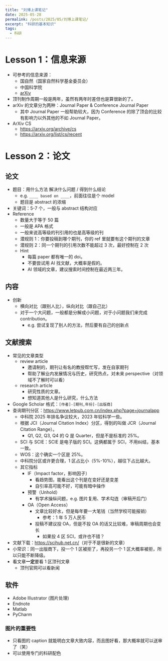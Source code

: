 ```yaml
---
title: "刘博上课笔记"
date: 2025-05-28
permalink: /posts/2025/05/刘博上课笔记/
excerpt: "科研的基本知识"
tags:
  - 科研
---
```


# Lesson 1：信息来源

- 可参考的信息来源：
  - 国自然（国家自然科学基金委员会）
  - 中国科学院
  - [arXiv](https://arxiv.org)
- 顶刊制作周期一般是两年，虽然有两年时差但也是算很新的了。
- arXiv 的文章分为两种：Journal Paper & Conference Journal Paper
  - 其中 Journal Paper 一般帮助较大，因为 Conference 的除了顶会的比较有影响力以外其他的不如 Journal Paper。
- ArXiv CS
  - <https://arxiv.org/archive/cs>
  - <https://arxiv.org/list/cs/recent>

# Lesson 2：论文

## 论文

- 题目：用什么方法 解决什么问题 / 得到什么结论
  - e.g. `____ based on ____`，前面往往是个 model
  - 题目是 abstract 的浓缩
- 关键词：5-7 个，一般与 abstract 结构对应
- Reference
  - 数量大于等于 50 篇
  - 一般是 APA 格式
  - 一般来说高等级的刊引用的也是高等级的刊
  - 潜规则 1：你要投稿到哪个期刊，你的 ref 里就要有这个期刊的文章
  - 潜规则 2：同一个期刊的引用次数不能超过 3 次，最好控制在 2 次
  - Hint
    - 每篇 paper 都有唯一的 doi。
    - 不要尝试用 AI 找文献，大概率是假的。
    - AI 领域的文章，建议搜索时间控制在最近两三年。

## 内容

- 创新
  - 横向对比（跟别人比），纵向对比（跟自己比）
  - 对于一个大问题，一般都是分解成小问题，对于小问题我们来完成 contribution。
    - e.g. 尝试复现了别人的方法，然后要有自己的创新点

## 文献搜索

- 常见的文章类型
  - review article
    - 邀请制的，期刊让有名的教授帮忙写，发在自家期刊
    - 帮助了解业内发展情况与历史，研究热点，对未来 perspective（对领域不了解时可以看）
  - research article
    - 研究性质的文章。
    - 想知道其他人是什么研究，什么方法
- Google Scholar 格式：`[作者]-[期刊,年份]-[出版商]`
- 查询期刊分区：<https://www.letpub.com.cn/index.php?page=journalapp>
  - 中科院 2025 年排名争议较大，2023 年较科学一些。
  - 根据 JCI（Journal Citation Index）分区，得到的叫做 JCR（Journal Citation Range）。
    - Q1, Q2, Q3, Q4 的 Q 是 Quarter，但是不是标准的 25%。
  - SCI 与 SCIE：SCIE 是电子版的 SCI。这俩都属于 SCI，不用纠结，基本一致。
  - WOS：这个确实一个区是 25%。
  - 中科院分区或许更合理，1 区占比小（5%-10%），越往下占比越大。
  - 其它指标
    - IF（Impact factor，影响因子）
      - 看趋势图，能看出这个刊是在变好还是变差
      - 自引率高可能不好，可能有暗中操作
    - 预警（Unhold）
      - 有学术操纵问题，e.g. 图片复用、学术勾连（审稿开后门）
    - OA（Open Access）
      - 文章比较好水，但是每年要一大笔钱（当然学校可能报销）
        - 参考：1 年 5 万人民币
      - 投稿不建议投 OA，但是不投 OA 的话又比较难，审稿周期也会变长
        - 如果投 4 区 SCI，或许也不错？
- 文献下载：<https://scihub.net.cn/>（对于不是很新的文章）
- 小常识：同一出版商下，投一个 1 区被拒了，再投另一个 1 区大概率被拒，所以只能不断降级。
- 看文章**一定**要看 1 区顶刊文章
  - 顶刊官网可以看新闻

## 软件

- Adobe Illustrator (图片处理)
- Endnote
- Matlab
- PyCharm

### 图片的重要性

- 只看图的 caption 就能明白文章大致内容，而且图好看，那大概率就可以送审了（笑）
- 可以使用专门的科研配色
